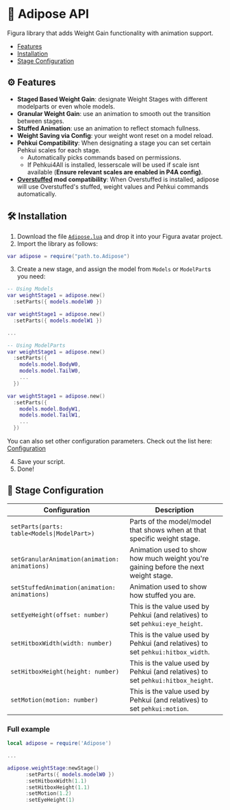 # 🍔 Adipose API 
Figura library that adds Weight Gain functionality with animation support.

- [Features](#️-features)
- [Installation](#️-installation)
- [Stage Configuration](#-stage-configuration)

## ⚙️ Features
- **Staged Based Weight Gain**: designate Weight Stages with different modelparts or even whole models.
- **Granular Weight Gain**: use an animation to smooth out the transition between stages.
- **Stuffed Animation**: use an animation to reflect stomach fullness.
- **Weight Saving via Config**: your weight wont reset on a model reload.
- **Pehkui Compatibility**: When designating a stage you can set certain Pehkui scales for each stage.
  - Automatically picks commands based on permissions.
  - If Pehkui4All is installed, lesserscale will be used if scale isnt available (**Ensure relevant scales are enabled in P4A config)**.
- **[Overstuffed](https://forum.weightgaming.com/t/overstuffed-an-actual-working-minecraft-weight-gain-mod/47948) mod compatibility**: When Overstuffed is installed, adipose will use Overstuffed's stuffed, weight values and Pehkui commands automatically.

## 🛠️ Installation

1. Download the file [`Adipose.lua`](https://github.com/Tyrus5255/Adipose-API/blob/15b73dac8e77e5a7117cf1bcc6e2034bfa7e36e1/Adipose.lua) and drop it into your Figura avatar project.
2. Import the library as follows: 
```lua
var adipose = require("path.to.Adipose")
```
3. Create a new stage, and assign the model from `Models` or `ModelPart`s you need:
```lua
-- Using Models
var weightStage1 = adipose.new()
  :setParts({ models.modelW0 })

var weightStage1 = adipose.new()
  :setParts({ models.modelW1 })

...

-- Using ModelParts
var weightStage1 = adipose.new()
  :setParts({ 
    models.model.BodyW0,
    models.model.TailW0,
    ...
  })

var weightStage1 = adipose.new()
  :setParts({
    models.model.BodyW1,
    models.model.TailW1,
    ...
  })
```

You can also set other configuration parameters. Check out the list here: [Configuration](#-stage-configuration)

4. Save your script.
5. Done!

## 📃 Stage Configuration


| Configuration                                 | Description                                                                         |
|-----------------------------------------------|-------------------------------------------------------------------------------------|
| `setParts(parts: table<Models\|ModelPart>)`   | Parts of the model/model that shows when at that specific weight stage.             |
| `setGranularAnimation(animation: animations)` | Animation used to show how much weight you're gaining before the next weight stage. |
| `setStuffedAnimation(animation: animations)`  | Animation used to show how stuffed you are.                                         |
| `setEyeHeight(offset: number)`                | This is the value used by Pehkui (and relatives) to set `pehkui:eye_height`.        |
| `setHitboxWidth(width: number)`               | This is the value used by Pehkui (and relatives) to set `pehkui:hitbox_width`.      |
| `setHitboxHeight(height: number)`             | This is the value used by Pehkui (and relatives) to set `pehkui:hitbox_height`.     |
| `setMotion(motion: number)`                   | This is the value used by Pehkui (and relatives) to set `pehkui:motion`.            |

### Full example
```lua
local adipose = require('Adipose')

...

adipose.weightStage:newStage()
      :setParts({ models.modelW0 })
      :setHitboxWidth(1.1)
      :setHitboxHeight(1.1)
      :setMotion(1.2)
      :setEyeHeight(1)
```